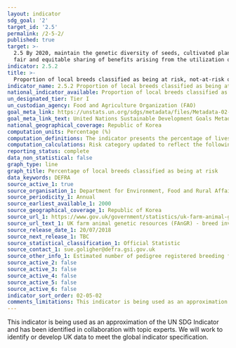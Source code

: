 ```yaml
---
layout: indicator
sdg_goal: '2'
target_id: '2.5'
permalink: /2-5-2/
published: true
target: >-
  2.5 By 2020, maintain the genetic diversity of seeds, cultivated plants and farmed and domesticated animals and their related wild species, including through soundly managed and diversified seed and plant banks at the national, regional and international levels, and promote access to and
  fair and equitable sharing of benefits arising from the utilization of genetic resources and associated traditional knowledge, as internationally agreed
indicator: 2.5.2
title: >-
  Proportion of local breeds classified as being at risk, not-at-risk or at unknown level of risk of extinction
indicator_name: 2.5.2 Proportion of local breeds classified as being at risk, not-at-risk or at unknown level of risk of extinction
national_indicator_available: Proportion of local breeds classified as being at risk of extinction
un_designated_tier: Tier I
un_custodian_agency: Food and Agriculture Organization (FAO)
goal_meta_link: https://unstats.un.org/sdgs/metadata/files/Metadata-02-05-02.pdf
goal_meta_link_text: United Nations Sustainable Development Goals Metadata (PDF 220 KB)
national_geographical_coverage: Republic of Korea
computation_units: Percentage (%)
computation_definitions: The indicator presents the percentage of livestock breeds classified as being at risk, not at risk or of unknown risk of extinctions at a certain moment in time, as well as the trends for those percentages.
computation_calculations: Risk category updated to reflect the following values (count of breeding females) - <100 = Critical; 100 - 1000 = Endangered; >1000 = Not-at-risk.
reporting_status: complete
data_non_statistical: false
graph_type: line
graph_title: Percentage of local breeds classified as being at risk
data_keywords: DEFRA
source_active_1: true
source_organisation_1: Department for Environment, Food and Rural Affairs (DEFRA)
source_periodicity_1: Annual
source_earliest_available_1: 2000
source_geographical_coverage_1: Republic of Korea
source_url_1: https://www.gov.uk/government/statistics/uk-farm-animal-genetic-resources-fangr-breed-inventory-results
source_url_text_1: UK farm animal genetic resources (FAnGR) - breed inventory results
source_release_date_1: 20/07/2018
source_next_release_1: TBC
source_statistical_classification_1: Official Statistic
source_contact_1: sue.goligher@defra.gsi.gov.uk
source_other_info_1: Estimated number of pedigree registered breeding females 
source_active_2: false
source_active_3: false
source_active_4: false
source_active_5: false
source_active_6: false
indicator_sort_order: 02-05-02
comments_limitations: This indicator is being used as an approximation of the UN SDG Indicator. Where possible, we will work to identify or develop UK data to meet the global indicator specification. This indicator has not been identified in collaboration with topic experts.
---
```

This indicator is being used as an approximation of the UN SDG Indicator and has been identified in collaboration with topic experts. We will work to identify or develop UK data to meet the global indicator specification.